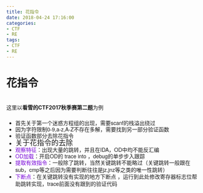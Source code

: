 ```yaml
---
title: 花指令
date: 2018-04-24 17:16:00
categories:
- CTF
- RE
tags:
- CTF
- RE
---
```


# 花指令

<br>这里以**看雪的CTF2017秋季赛第二题**为例<br>
### 

- <font face="Helvetica Neue, Helvetica, Microsoft Yahei, Hiragino Sans GB, WenQuanYi Micro Hei, 微软雅黑, 华文细黑, STHeiti, sans-serif"><span style="font-size: 14px; line-height: 17px;">首先关于第一个迷惑方程组的出现，需要scanf的栈溢出绕过</span></font>
- <font face="Helvetica Neue, Helvetica, Microsoft Yahei, Hiragino Sans GB, WenQuanYi Micro Hei, 微软雅黑, 华文细黑, STHeiti, sans-serif"><span style="font-size: 14px; line-height: 17px;">因为字符限制0-9,a-z,A-Z不存在多解，需要找到另一部分验证函数</span></font>
- <font face="Helvetica Neue, Helvetica, Microsoft Yahei, Hiragino Sans GB, WenQuanYi Micro Hei, 微软雅黑, 华文细黑, STHeiti, sans-serif"><span style="font-size: 14px; line-height: 17px;">验证函数部分去除花指令</span></font>
- <font face="Helvetica Neue, Helvetica, Microsoft Yahei, Hiragino Sans GB, WenQuanYi Micro Hei, 微软雅黑, 华文细黑, STHeiti, sans-serif" size="3" style="font-size: 19px;"><span style="line-height: 17px;">关于花指令的去除</span></font>
- <font face="Helvetica Neue, Helvetica, Microsoft Yahei, Hiragino Sans GB, WenQuanYi Micro Hei, 微软雅黑, 华文细黑, STHeiti, sans-serif"><span style="line-height: 17px;"><font color="#7600D8">观察特征</font>：出现大量的跳转，并且在IDA，OD中均不能反汇编</span></font>
- <font face="Helvetica Neue, Helvetica, Microsoft Yahei, Hiragino Sans GB, WenQuanYi Micro Hei, 微软雅黑, 华文细黑, STHeiti, sans-serif"><span style="line-height: 17px;"><font color="#7600D8">OD加载</font>：开启OD的 trace into ，debug的单步步入跟踪</span></font>
- <font face="Helvetica Neue, Helvetica, Microsoft Yahei, Hiragino Sans GB, WenQuanYi Micro Hei, 微软雅黑, 华文细黑, STHeiti, sans-serif"><span style="line-height: 17px;"><font color="#7600D8">提取有效指令</font>：一般除了跳转，当然关键跳转不能略过（关键跳转一般跟在sub，cmp等之后因为需要判断往往是jz,jnz等之类的唯一性跳转）</span></font>
- <font face="Helvetica Neue, Helvetica, Microsoft Yahei, Hiragino Sans GB, WenQuanYi Micro Hei, 微软雅黑, 华文细黑, STHeiti, sans-serif"><span style="line-height: 17px;"><font color="#7600D8">下断点</font>：在关键跳转没有实现的地方下断点 ，运行到此处修改寄存器标志位帮助跳转实现，trace前面没有跟到的验证代码</span></font>
